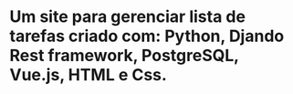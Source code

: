 # Um site para gerenciar lista de tarefas criado com: Python, Djando Rest framework, PostgreSQL, Vue.js, HTML e Css.
